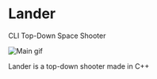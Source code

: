 # Lander
CLI Top-Down Space Shooter

![Main gif](http://i.imgur.com/n7N9KJv.gif)

Lander is a top-down shooter made in C++
